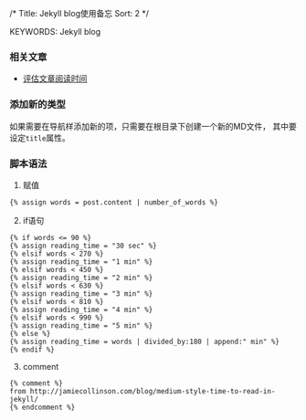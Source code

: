 /*
  Title: Jekyll blog使用备忘
  Sort: 2
  */

KEYWORDS: Jekyll blog

### 相关文章
   - [评估文章阅读时间](http://jamiecollinson.com/blog/medium-style-time-to-read-in-jekyll/)
    
### 添加新的类型    
 如果需要在导航样添加新的项，只需要在根目录下创建一个新的MD文件，
 其中要设定`title`属性。

### 脚本语法    
1. 赋值
```
{% assign words = post.content | number_of_words %}
```
2. if语句
```
{% if words <= 90 %}
{% assign reading_time = "30 sec" %}
{% elsif words < 270 %}
{% assign reading_time = "1 min" %}
{% elsif words < 450 %}
{% assign reading_time = "2 min" %}
{% elsif words < 630 %}
{% assign reading_time = "3 min" %}
{% elsif words < 810 %}
{% assign reading_time = "4 min" %}
{% elsif words < 990 %}
{% assign reading_time = "5 min" %}
{% else %}
{% assign reading_time = words | divided_by:180 | append:" min" %}
{% endif %}
```
3. comment
```
{% comment %}
from http://jamiecollinson.com/blog/medium-style-time-to-read-in-jekyll/
{% endcomment %}
```
